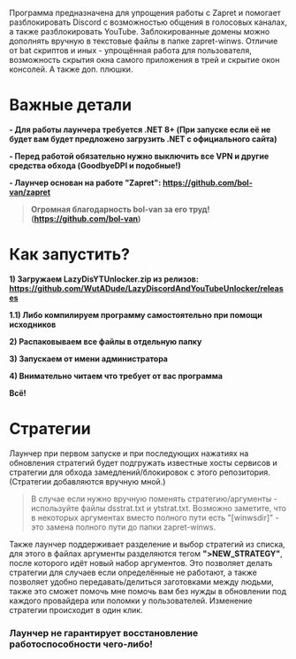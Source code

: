 Программа предназначена для упрощения работы с Zapret и помогает разблокировать Discord с возможностью общения в голосовых каналах, а также разблокировать YouTube. Заблокированные домены можно дополнять вручную в текстовые файлы в папке zapret-winws. Отличие от bat скриптов и иных - упрощённая работа для пользователя, возможность скрытия окна самого приложения в трей и скрытие окон консолей. А также доп. плюшки. 

# Важные детали
**- Для работы лаунчера требуется .NET 8+ (При запуске если её не будет вам будет предложено загрузить .NET с официального сайта)**

**- Перед работой обязательно нужно выключить все VPN и другие средства обхода (GoodbyeDPI и подобные!)**

**- Лаунчер основан на работе "Zapret": https://github.com/bol-van/zapret**
>**Огромная благодарность bol-van за его труд! (https://github.com/bol-van)**


# Как запустить?
**1) Загружаем LazyDisYTUnlocker.zip из релизов: https://github.com/WutADude/LazyDiscordAndYouTubeUnlocker/releases**

**1.1) Либо компилируем программу самостоятельно при помощи исходников**

**2) Распаковываем все файлы в отдельную папку**

**3) Запускаем от имени администратора**

**4) Внимательно читаем что требует от вас программа**

**Всё!**

# Стратегии
Лаунчер при первом запуске и при последующих нажатиях на обновления стратегий будет подгружать известные хосты сервисов и стратегии для обхода замедлений/блокировок с этого репозитория. (Стратегии добавляются вручную мной.)
> В случае если нужно вручную поменять стратегию/аргументы - используйте файлы dsstrat.txt и ytstrat.txt. Возможно заметите, что в некоторых аргументах вместо полного пути есть "[winwsdir]" - это замена полного пути до папки zapret-winws.

Также лаунчер поддерживает разделение и выбор стратегий из списка, для этого в файлах аргументы разделяются тегом **">NEW_STRATEGY"**, после которого идёт новый набор аргументов. Это позволяет делать стратегии для случаев если определённые не работают, а также позволяет удобно передавать/делиться заготовками между людьми, также это сможет помочь мне помочь вам без нужды в обновлении под каждого провайдера или поломки у пользователей. Изменение стратегии происходит в один клик.
### Лаунчер не гарантирует восстановление работоспособности чего-либо! 

